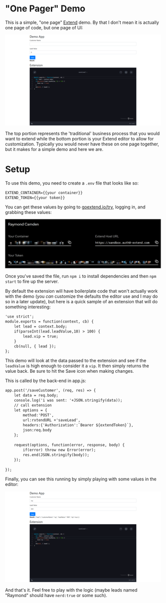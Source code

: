 "One Pager" Demo
===

This is a simple, "one page" [Extend](https://goextend.io) demo. By that I don't mean it is actually one page of code, but one page of UI:

![Screen shot](./img/ss.png)

The top portion represents the 'traditional' business process that you would want to extend while the bottom portion is your Extend editor to allow for customization. Typically you would never have these on one page together, but it makes for a simple demo and here we are.

Setup
===

To use this demo, you need to create a `.env` file that looks like so:

	EXTEND_CONTAINER={{your container}}
	EXTEND_TOKEN={{your token}}

You can get these values by going to [goextend.io/try](https://goextend.io/try), logging in, and grabbing these values:

![Keys](./img/keys.png)

Once you've saved the file, run `npm i` to install dependencies and then `npm start` to fire up the server.

By default the extension will have boilerplate code that won't actually work with the demo (you *can* customize the defaults the editor use and I may do so in a later update), but here is a quick sample of an extension that will do something interesting:


	'use strict';
	module.exports = function(context, cb) {
		let lead = context.body;
		if(parseInt(lead.leadValue,10) > 100) {
			lead.vip = true;
		}
		cb(null, { lead });	
	};

This demo will look at the data passed to the extension and see if the `leadValue` is high enough to consider it a `vip`. It then simply returns the value back. Be sure to hit the Save icon when making changes.

This is called by the back-end in app.js:

	app.post('/saveCustomer', (req, res) => {
		let data = req.body;
		console.log('i was sent: '+JSON.stringify(data));
		// call extension
		let options = {
			method:'POST',
			url:rxtendURL +'saveLead',
			headers:{'Authorization':`Bearer ${extendToken}`},
			json:req.body
		};

		request(options, function(error, response, body) {
			if(error) throw new Error(error);
			res.end(JSON.stringify(body));
		});

	});

Finally, you can see this running by simply playing with some values in the editor:

![Screen shot](./img/ss2.png)

And that's it. Feel free to play with the logic (maybe leads named "Raymond" should have `nerd:true` or some such). 